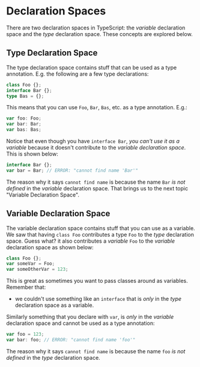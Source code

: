 # Declaration Spaces

There are two declaration spaces in TypeScript: the _variable_ declaration space and the _type_ declaration space. These concepts are explored below.

## Type Declaration Space

The type declaration space contains stuff that can be used as a type annotation. E.g. the following are a few type declarations:

```typescript
class Foo {};
interface Bar {};
type Bas = {};
```

This means that you can use `Foo`, `Bar`, `Bas`, etc. as a type annotation. E.g.:

```typescript
var foo: Foo;
var bar: Bar;
var bas: Bas;
```

Notice that even though you have `interface Bar`, _you can't use it as a variable_ because it doesn't contribute to the _variable declaration space_. This is shown below:

```typescript
interface Bar {};
var bar = Bar; // ERROR: "cannot find name 'Bar'"
```

The reason why it says `cannot find name` is because the name `Bar` _is not defined_ in the _variable_ declaration space. That brings us to the next topic "Variable Declaration Space".

## Variable Declaration Space

The variable declaration space contains stuff that you can use as a variable. We saw that having `class Foo` contributes a type `Foo` to the _type_ declaration space. Guess what? it also contributes a _variable_ `Foo` to the _variable_ declaration space as shown below:

```typescript
class Foo {};
var someVar = Foo;
var someOtherVar = 123;
```

This is great as sometimes you want to pass classes around as variables. Remember that:

* we couldn't use something like an `interface` that is _only_ in the _type_ declaration space as a variable.

Similarly something that you declare with `var`, is _only_ in the _variable_ declaration space and cannot be used as a type annotation:

```typescript
var foo = 123;
var bar: foo; // ERROR: "cannot find name 'foo'"
```

The reason why it says `cannot find name` is because the name `foo` _is not defined_ in the _type_ declaration space.

